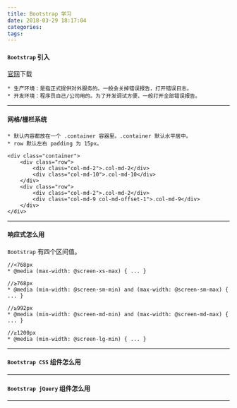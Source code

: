 ```yaml
---
title: Bootstrap 学习
date: 2018-03-29 18:17:04
categories:
tags:
---
```



#### `Bootstrap` 引入

[官网](https://v3.bootcss.com/getting-started/)下载

	* 生产环境：是指正式提供对外服务的。一般会关掉错误报告，打开错误日志。
	* 开发环境：程序员自己/公司用的。为了开发调试方便，一般打开全部错误报告。


---

#### 网格/栅栏系统

	* 默认内容都放在一个 .container 容器里。.container 默认水平居中。
	* row 默认左右 padding 为 15px。

```
<div class="container">
    <div class="row">
        <div class="col-md-2">.col-md-2</div>
        <div class="col-md-10">.col-md-10</div>
    </div>
    <div class="row">
        <div class="col-md-2">.col-md-2</div>
        <div class="col-md-9 col-md-offset-1">.col-md-9</div>
    </div>
</div>
```

---

#### 响应式怎么用

`Bootstrap` 有四个区间值。
	
	//<768px
	* @media (max-width: @screen-xs-max) { ... }
	
	//≥768px
	* @media (min-width: @screen-sm-min) and (max-width: @screen-sm-max) { ... }
	
	//≥992px
	* @media (min-width: @screen-md-min) and (max-width: @screen-md-max) { ... }
	
	//≥1200px
	* @media (min-width: @screen-lg-min) { ... }


---

#### `Bootstrap CSS` 组件怎么用



---

#### `Bootstrap jQuery` 组件怎么用





---